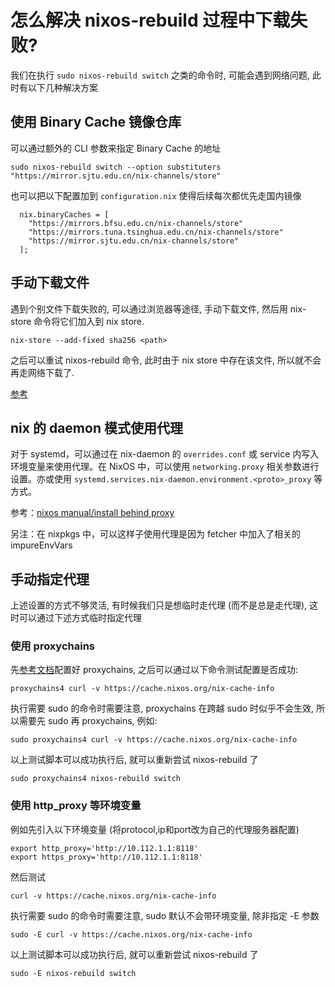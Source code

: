 # 怎么解决 nixos-rebuild 过程中下载失败?

我们在执行 `sudo nixos-rebuild switch` 之类的命令时, 可能会遇到网络问题, 此时有以下几种解决方案

## 使用 Binary Cache 镜像仓库

可以通过额外的 CLI 参数来指定 Binary Cache 的地址

```
sudo nixos-rebuild switch --option substituters "https://mirror.sjtu.edu.cn/nix-channels/store"
```

也可以把以下配置加到 `configuration.nix` 使得后续每次都优先走国内镜像

```
  nix.binaryCaches = [
    "https://mirrors.bfsu.edu.cn/nix-channels/store"
    "https://mirrors.tuna.tsinghua.edu.cn/nix-channels/store"
    "https://mirror.sjtu.edu.cn/nix-channels/store"
  ];
```

## 手动下载文件

遇到个别文件下载失败的, 可以通过浏览器等途径, 手动下载文件, 然后用 nix-store 命令将它们加入到 nix store.

```
nix-store --add-fixed sha256 <path>
```

之后可以重试 nixos-rebuild 命令, 此时由于 nix store 中存在该文件, 所以就不会再走网络下载了.

[参考](https://discourse.nixos.org/t/how-to-manual-add-tarball-for-fetchurl-build/6180/2)

## nix 的 daemon 模式使用代理

对于 systemd，可以通过在 nix-daemon 的 `overrides.conf` 或 service 内写入环境变量来使用代理。在 NixOS 中，可以使用 `networking.proxy` 相关参数进行设置。亦或使用 `systemd.services.nix-daemon.environment.<proto>_proxy` 等方式。

参考：[nixos manual/install behind proxy](https://nixos.org/manual/nixos/stable/#sec-installing-behind-proxy)

另注：在 nixpkgs 中，可以这样子使用代理是因为 fetcher 中加入了相关的 impureEnvVars

## 手动指定代理

上述设置的方式不够灵活, 有时候我们只是想临时走代理 (而不是总是走代理), 这时可以通过下述方式临时指定代理

### 使用 proxychains

先[参考文档](https://nixos.org/manual/nixos/stable/options.html#opt-programs.proxychains.proxies)配置好 proxychains, 之后可以通过以下命令测试配置是否成功:

```
proxychains4 curl -v https://cache.nixos.org/nix-cache-info
```

执行需要 sudo 的命令时需要注意, proxychains 在跨越 sudo 时似乎不会生效, 所以需要先 sudo 再 proxychains, 例如:

```
sudo proxychains4 curl -v https://cache.nixos.org/nix-cache-info   
```

以上测试脚本可以成功执行后, 就可以重新尝试  nixos-rebuild 了

```
sudo proxychains4 nixos-rebuild switch
```

### 使用 http_proxy 等环境变量

例如先引入以下环境变量 (将protocol,ip和port改为自己的代理服务器配置)

```
export http_proxy='http://10.112.1.1:8118'
export https_proxy='http://10.112.1.1:8118'
```

然后测试

```
curl -v https://cache.nixos.org/nix-cache-info
```

执行需要 sudo 的命令时需要注意, sudo 默认不会带环境变量, 除非指定 -E 参数

```
sudo -E curl -v https://cache.nixos.org/nix-cache-info
```

以上测试脚本可以成功执行后, 就可以重新尝试  nixos-rebuild 了

```
sudo -E nixos-rebuild switch
```

